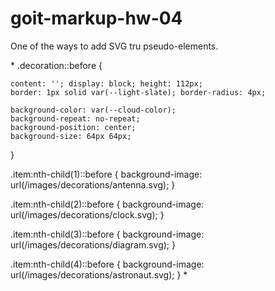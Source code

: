 # goit-markup-hw-04

One of the ways to add SVG tru pseudo-elements.

\* .decoration::before {

    content: ''; display: block; height: 112px;
    border: 1px solid var(--light-slate); border-radius: 4px;

    background-color: var(--cloud-color);
    background-repeat: no-repeat;
    background-position: center;
    background-size: 64px 64px;

}

.item:nth-child(1)::before { background-image:
url(/images/decorations/antenna.svg); }

.item:nth-child(2)::before { background-image:
url(/images/decorations/clock.svg); }

.item:nth-child(3)::before { background-image:
url(/images/decorations/diagram.svg); }

.item:nth-child(4)::before { background-image:
url(/images/decorations/astronaut.svg); } \*
